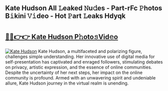 ## Kate Hudson All 𝙻eaked 𝙽u𝚍es - Part-rFc 𝙿hotos B𝚒kini 𝚅𝚒deo - Hot 𝙿art 𝙻eaks Hdyqk

# <h2><a href="http://ld59z7.urlbe.top/?page=Kate+Hudson">🔗🔗👉👉 Kate Hudson P𝚑oto𝚜Vid𝚎o</a></h2>

[![Kate Hudson](https://i.imgur.com/eBuTRDB.gif)](http://ld59z7.urlbe.top/?page=Kate+Hudson)
Kate Hudson, a multifaceted and polarizing figure, challenges simple understanding. Her innovative use of digital media for self-presentation has captivated and enraged followers, stimulating debates on privacy, artistic expression, and the essence of online communities. Despite the uncertainty of her next steps, her impact on the online community is profound. Armed with an unwavering spirit and undeniable allure, Kate Hudson journey in the virtual realm is unending.
